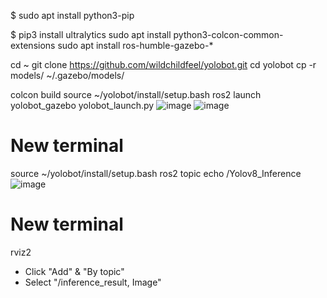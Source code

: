 

$ sudo apt install python3-pip

$ pip3 install ultralytics
sudo apt install python3-colcon-common-extensions
sudo apt install ros-humble-gazebo-*

cd ~
git clone https://github.com/wildchildfeel/yolobot.git
cd yolobot
cp -r models/ ~/.gazebo/models/

colcon build
source ~/yolobot/install/setup.bash
ros2 launch yolobot_gazebo yolobot_launch.py
![image](https://github.com/wildchildfeel/yolobot/assets/156588748/7f42ef6a-9a4e-42cb-9032-825037c0f392)
![image](https://github.com/wildchildfeel/yolobot/assets/156588748/da6c7a2f-ebde-4624-b113-26bc5de83665)

# New terminal
source ~/yolobot/install/setup.bash
ros2 topic echo /Yolov8_Inference
![image](https://github.com/wildchildfeel/yolobot/assets/156588748/7b62afe1-d126-41d8-9548-98fe8703bbf2)

# New terminal
rviz2

- Click "Add" & "By topic"
- Select "/inference_result, Image"
